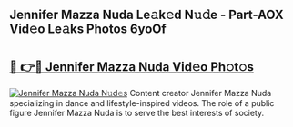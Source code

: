 ## Jennifer Mazza Nuda Le𝚊k𝚎d N𝚞𝚍e - Part-AOX Vid𝚎o Le𝚊ks Photos 6yoOf

# <h2><a href="http://fbce7v.evod.top/?m=Jennifer+Mazza+Nuda">🔗 👉🔴 Jennifer Mazza Nuda Vid𝚎o Ph𝚘t𝚘s</a></h2>

[![Jennifer Mazza Nuda N𝚞d𝚎s](https://i.imgur.com/8V9OHl7.gif)](http://fbce7v.evod.top/?m=Jennifer+Mazza+Nuda)
Content creator Jennifer Mazza Nuda specializing in dance and lifestyle-inspired videos. The role of a public figure Jennifer Mazza Nuda is to serve the best interests of society. 
